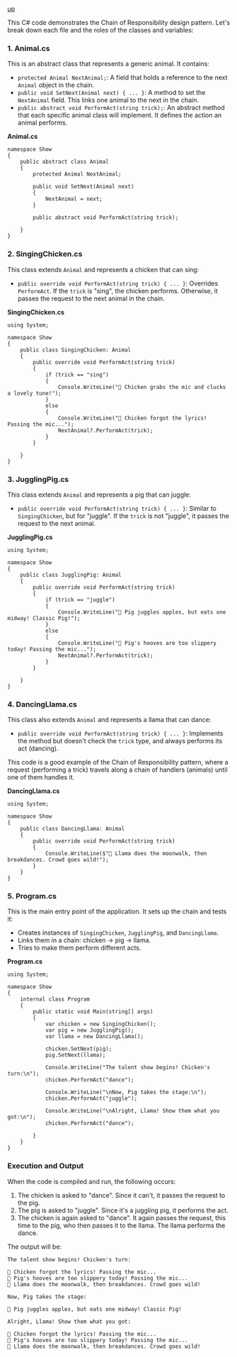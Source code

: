 [up](../README.md)

This C# code demonstrates the Chain of Responsibility design pattern. Let's break down each file and the roles of the classes and variables:

### 1. Animal.cs
This is an abstract class that represents a generic animal. It contains:
- `protected Animal NextAnimal;`: A field that holds a reference to the next `Animal` object in the chain.
- `public void SetNext(Animal next) { ... }`: A method to set the `NextAnimal` field. This links one animal to the next in the chain.
- `public abstract void PerformAct(string trick);`: An abstract method that each specific animal class will implement. It defines the action an animal performs.

**Animal.cs**
```
namespace Show
{
    public abstract class Animal
    {
        protected Animal NextAnimal;

        public void SetNext(Animal next)
        {
            NextAnimal = next;
        }

        public abstract void PerformAct(string trick);

    }
}
```


### 2. SingingChicken.cs
This class extends `Animal` and represents a chicken that can sing:
- `public override void PerformAct(string trick) { ... }`: Overrides `PerformAct`. If the `trick` is "sing", the chicken performs. Otherwise, it passes the request to the next animal in the chain.


**SingingChicken.cs**
```
using System;

namespace Show
{
    public class SingingChicken: Animal
    {
        public override void PerformAct(string trick)
        {
            if (trick == "sing")
            {
                Console.WriteLine("🐔 Chicken grabs the mic and clucks a lovely tune!");
            }
            else
            {
                Console.WriteLine("🐔 Chicken forgot the lyrics! Passing the mic...");
                NextAnimal?.PerformAct(trick);
            }
        }
  
    }
}
```


### 3. JugglingPig.cs
This class extends `Animal` and represents a pig that can juggle:
- `public override void PerformAct(string trick) { ... }`: Similar to `SingingChicken`, but for "juggle". If the `trick` is not "juggle", it passes the request to the next animal.

**JugglingPig.cs**
```
using System;

namespace Show
{
    public class JugglingPig: Animal
    {
        public override void PerformAct(string trick)
        {
            if (trick == "juggle")
            {
                Console.WriteLine("🐖 Pig juggles apples, but eats one midway! Classic Pig!");
            }
            else
            {
                Console.WriteLine("🐖 Pig's hooves are too slippery today! Passing the mic...");
                NextAnimal?.PerformAct(trick);
            }
        }

    }
}
```
### 4. DancingLlama.cs
This class also extends `Animal` and represents a llama that can dance:
- `public override void PerformAct(string trick) { ... }`: Implements the method but doesn't check the `trick` type, and always performs its act (dancing).


This code is a good example of the Chain of Responsibility pattern, where a request (performing a trick) travels along a chain of handlers (animals) until one of them handles it.




**DancingLlama.cs**
```
using System;

namespace Show
{
    public class DancingLlama: Animal
    {
        public override void PerformAct(string trick)
        {
            Console.WriteLine($"🦙 Llama does the moonwalk, then breakdances. Crowd goes wild!");
        }
    }
}
```
### 5. Program.cs
This is the main entry point of the application. It sets up the chain and tests it:
- Creates instances of `SingingChicken`, `JugglingPig`, and `DancingLlama`.
- Links them in a chain: chicken -> pig -> llama.
- Tries to make them perform different acts.



**Program.cs**
```
using System;

namespace Show
{
    internal class Program
    {
        public static void Main(string[] args)
        {
            var chicken = new SingingChicken();
            var pig = new JugglingPig();
            var llama = new DancingLlama();

            chicken.SetNext(pig);
            pig.SetNext(llama);

            Console.WriteLine("The talent show begins! Chicken's turn:\n");
            chicken.PerformAct("dance");

            Console.WriteLine("\nNow, Pig takes the stage:\n");
            chicken.PerformAct("juggle");

            Console.WriteLine("\nAlright, Llama! Show them what you got:\n");
            chicken.PerformAct("dance");

        }
    }
}
```
### Execution and Output
When the code is compiled and run, the following occurs:
1. The chicken is asked to "dance". Since it can't, it passes the request to the pig.
2. The pig is asked to "juggle". Since it's a juggling pig, it performs the act.
3. The chicken is again asked to "dance". It again passes the request, this time to the pig, who then passes it to the llama. The llama performs the dance.

The output will be:
```
The talent show begins! Chicken's turn:

🐔 Chicken forgot the lyrics! Passing the mic...
🐖 Pig's hooves are too slippery today! Passing the mic...
🦙 Llama does the moonwalk, then breakdances. Crowd goes wild!

Now, Pig takes the stage:

🐖 Pig juggles apples, but eats one midway! Classic Pig!

Alright, Llama! Show them what you got:

🐔 Chicken forgot the lyrics! Passing the mic...
🐖 Pig's hooves are too slippery today! Passing the mic...
🦙 Llama does the moonwalk, then breakdances. Crowd goes wild!
```


